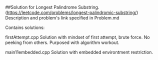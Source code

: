 ##Solution for Longest Palindrome Substring.
(https://leetcode.com/problems/longest-palindromic-substring/)
Description and problem's link specified in Problem.md

Contains solutions:

firstAttempt.cpp
Solution with mindset of first attempt, brute force. No peeking from others.
Purposed with algorithm workout.

main11embedded.cpp
Solution with embedded environtment restriction.
